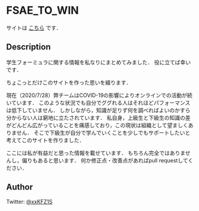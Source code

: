 # FSAE_TO_WIN
サイトは [こちら](https://xxkizashi.github.io/FSAE_TO_WIN/) です．

## Description
学生フォーミュラに関する情報を私なりにまとめてみました．
役に立てば幸いです．


ちょこっとだけこのサイトを作った思いを綴ります．

現在（2020/7/28）弊チームはCOVID-19の影響によりオンラインでの活動が続いています．
このような状況でも自分でググれる人はそれほどパフォーマンスは低下していません．
しかしながら，知識が足りず何を調べればよいのかすら分からない人は窮地に立たされています．
私自身，上級生と下級生の知識の差がどんどん広がっていることを痛感しており，この現状は組織として望ましくありません．
そこで下級生が自分で学んでいくことを少しでもサポートしたいと考えてこのサイトを作りました．


ここには私が有益だと思った情報を載せています．
もちろん完全ではありませんし，偏りもあると思います．
何か修正点・改善点があればpull requestしてください．

## Author
Twitter: [@xxKFZ1S](https://twitter.com/xxKFZ1S)